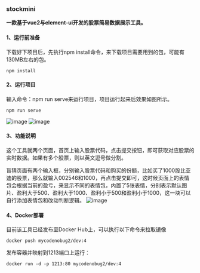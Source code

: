 ### stockmini
**一款基于vue2与element-ui开发的股票简易数据展示工具。**


#### 1、运行前准备

下载好下项目后，先执行npm install命令，来下载项目需要用到的包，可能有130MB左右的包。
```
npm install
```

#### 2、运行项目

输入命令：npm run serve来运行项目，项目运行起来后效果如图所示。
```
npm run serve
```
![image](https://github.com/Seaquakear/stockmini/assets/32725087/64614bc9-4525-4aba-8ae3-4a9872427742)
![image](https://github.com/Seaquakear/stockmini/assets/32725087/99e8494d-f629-4b59-b3d7-d0d754126a13)


#### 3、功能说明

这个工具就两个页面，首页上输入股票代码，点击提交按钮，即可获取对应股票的实时数据。如果有多个股票，则以英文逗号做分割。

盲猜页面有两个输入框，分别输入股票代码和购买的份额，比如买了1000股比亚迪的股票，那么就输入002546和1000，再点击提交即可，这时候页面上的表情包会根据当前的盈亏，来显示不同的表情包，内置了5张表情，分别表示默认图片、盈利大于500、盈利大于1000、盈利小于500和盈利小于1000，这一块可以自行添加表情包和改动判断逻辑。
![image](https://github.com/Seaquakear/stockmini/assets/32725087/32adad88-a0fe-4240-bd02-5f8e555d6e82)


#### 4、Docker部署

目前该工具已经发布至Docker Hub上，可以执行以下命令来拉取镜像
```
docker push mycodenobug2/dev:4
```
发布容器并映射到1213端口上运行：

```
docker run -d -p 1213:80 mycodenobug2/dev:4
```
